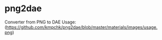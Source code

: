 # png2dae
Converter from PNG to DAE
Usage:
(https://github.com/kmpchk/png2dae/blob/master/materials/images/usage.png)
